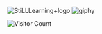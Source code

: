 ![StiLLLearning+logo](https://user-images.githubusercontent.com/96235275/204787486-12452475-b6ff-4a6e-9928-e82bc6f31bd8.png) ![giphy](https://user-images.githubusercontent.com/96235275/204787258-59b2dc3b-2512-4531-9add-9380439a290c.gif)



![Visitor Count](https://profile-counter.glitch.me/{Turtlesaurus05}/count.svg)
